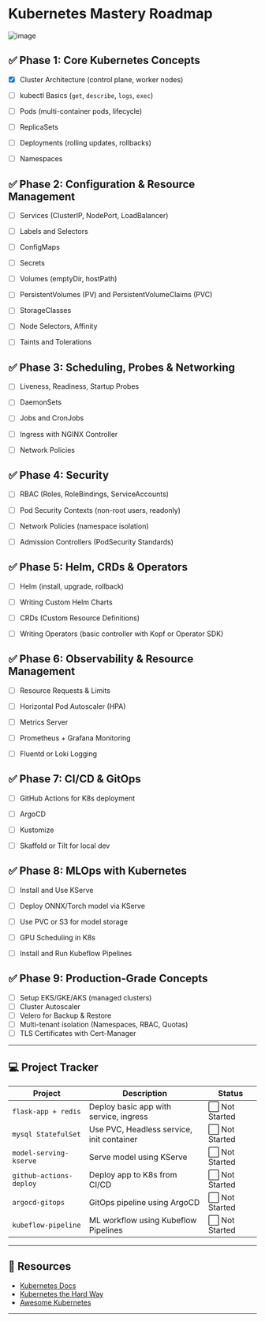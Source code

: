 
#  Kubernetes Mastery Roadmap

![image](https://github.com/user-attachments/assets/66bd6ad9-c519-4bfd-b3d8-539198b63d12)


## ✅ Phase 1: Core Kubernetes Concepts

- [x] Cluster Architecture (control plane, worker nodes)
- [ ] kubectl Basics (`get`, `describe`, `logs`, `exec`)
- [ ] Pods (multi-container pods, lifecycle)
- [ ] ReplicaSets
- [ ] Deployments (rolling updates, rollbacks)
- [ ] Namespaces



## ✅ Phase 2: Configuration & Resource Management

- [ ] Services (ClusterIP, NodePort, LoadBalancer)
- [ ] Labels and Selectors
- [ ] ConfigMaps
- [ ] Secrets
- [ ] Volumes (emptyDir, hostPath)
- [ ] PersistentVolumes (PV) and PersistentVolumeClaims (PVC)
- [ ] StorageClasses
- [ ] Node Selectors, Affinity
- [ ] Taints and Tolerations



## ✅ Phase 3: Scheduling, Probes & Networking

- [ ] Liveness, Readiness, Startup Probes
- [ ] DaemonSets
- [ ] Jobs and CronJobs
- [ ] Ingress with NGINX Controller
- [ ] Network Policies



## ✅ Phase 4: Security

- [ ] RBAC (Roles, RoleBindings, ServiceAccounts)
- [ ] Pod Security Contexts (non-root users, readonly)
- [ ] Network Policies (namespace isolation)
- [ ] Admission Controllers (PodSecurity Standards)



## ✅ Phase 5: Helm, CRDs & Operators

- [ ] Helm (install, upgrade, rollback)
- [ ] Writing Custom Helm Charts
- [ ] CRDs (Custom Resource Definitions)
- [ ] Writing Operators (basic controller with Kopf or Operator SDK)



## ✅ Phase 6: Observability & Resource Management

- [ ] Resource Requests & Limits
- [ ] Horizontal Pod Autoscaler (HPA)
- [ ] Metrics Server
- [ ] Prometheus + Grafana Monitoring
- [ ] Fluentd or Loki Logging



## ✅ Phase 7: CI/CD & GitOps

- [ ] GitHub Actions for K8s deployment
- [ ] ArgoCD
- [ ] Kustomize
- [ ] Skaffold or Tilt for local dev



## ✅ Phase 8: MLOps with Kubernetes

- [ ] Install and Use KServe
- [ ] Deploy ONNX/Torch model via KServe
- [ ] Use PVC or S3 for model storage
- [ ] GPU Scheduling in K8s
- [ ] Install and Run Kubeflow Pipelines



## ✅ Phase 9: Production-Grade Concepts

- [ ] Setup EKS/GKE/AKS (managed clusters)
- [ ] Cluster Autoscaler
- [ ] Velero for Backup & Restore
- [ ] Multi-tenant isolation (Namespaces, RBAC, Quotas)
- [ ] TLS Certificates with Cert-Manager

---

## 💻 Project Tracker

| Project | Description | Status |
|--------|-------------|--------|
| `flask-app + redis` | Deploy basic app with service, ingress | ⬜ Not Started |
| `mysql StatefulSet` | Use PVC, Headless service, init container | ⬜ Not Started |
| `model-serving-kserve` | Serve model using KServe | ⬜ Not Started |
| `github-actions-deploy` | Deploy app to K8s from CI/CD | ⬜ Not Started |
| `argocd-gitops` | GitOps pipeline using ArgoCD | ⬜ Not Started |
| `kubeflow-pipeline` | ML workflow using Kubeflow Pipelines | ⬜ Not Started |

---



## 🧠 Resources

- [Kubernetes Docs](https://kubernetes.io/docs/)
- [Kubernetes the Hard Way](https://github.com/kelseyhightower/kubernetes-the-hard-way)
- [Awesome Kubernetes](https://github.com/ramitsurana/awesome-kubernetes)

---

